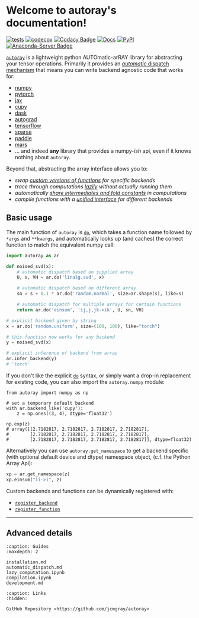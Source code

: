 # Welcome to autoray's documentation!

[![tests](https://github.com/jcmgray/autoray/actions/workflows/tests.yml/badge.svg)](https://github.com/jcmgray/autoray/actions/workflows/tests.yml)
[![codecov](https://codecov.io/gh/jcmgray/autoray/branch/main/graph/badge.svg?token=Q5evNiuT9S)](https://codecov.io/gh/jcmgray/autoray)
[![Codacy Badge](https://app.codacy.com/project/badge/Grade/ba896d74c4954dd58da01df30c7bf326)](https://app.codacy.com/gh/jcmgray/autoray/dashboard?utm_source=gh&utm_medium=referral&utm_content=&utm_campaign=Badge_grade)
[![Docs](https://readthedocs.org/projects/autoray/badge/?version=latest)](https://autoray.readthedocs.io)
[![PyPI](https://img.shields.io/pypi/v/autoray?color=teal)](https://pypi.org/project/autoray/)
[![Anaconda-Server Badge](https://anaconda.org/conda-forge/autoray/badges/version.svg)](https://anaconda.org/conda-forge/autoray)

[`autoray`](autoray) is a lightweight python AUTOmatic-arRAY library for
abstracting your tensor operations. Primarily it provides an
[*automatic* dispatch mechanism](automatic_dispatch) that means you can
write backend agnostic code that works for:

* [numpy](https://github.com/numpy/numpy)
* [pytorch](https://pytorch.org/)
* [jax](https://github.com/google/jax)
* [cupy](https://github.com/cupy/cupy)
* [dask](https://github.com/dask/dask)
* [autograd](https://github.com/HIPS/autograd)
* [tensorflow](https://github.com/tensorflow/tensorflow)
* [sparse](https://sparse.pydata.org/)
* [paddle](https://github.com/paddlepaddle/paddle)
* [mars](https://github.com/mars-project/mars)
* ... and indeed **any** library that provides a numpy-*ish* api, even if it
  knows nothing about `autoray`.

Beyond that, abstracting the array interface allows you to:

* *swap [custom versions of functions](automatic_dispatch.md#functions)
  for specific backends*
* *trace through computations [lazily](lazy_computation) without actually
  running them*
* *automatically [share intermediates and fold constants](lazy_computation)
  in computations*
* *compile functions with a [unified interface](compilation) for different
  backends*


## Basic usage

The main function of `autoray` is [`do`](autoray.do), which takes a function
name followed by `*args` and `**kwargs`, and automatically looks up (and
caches) the correct function to match the equivalent numpy call:

```python
import autoray as ar

def noised_svd(x):
    # automatic dispatch based on supplied array
    U, s, VH = ar.do('linalg.svd', x)

    # automatic dispatch based on different array
    sn = s + 0.1 * ar.do('random.normal', size=ar.shape(s), like=s)

    # automatic dispatch for multiple arrays for certain functions
    return ar.do('einsum', 'ij,j,jk->ik', U, sn, VH)

# explicit backend given by string
x = ar.do('random.uniform', size=(100, 100), like="torch")

# this function now works for any backend
y = noised_svd(x)

# explicit inference of backend from array
ar.infer_backend(y)
# 'torch'
```

If you don't like the explicit [`do`](autoray.do) syntax, or simply want a
drop-in replacement for existing code, you can also import the `autoray.numpy`
module:

```{code-block} python
from autoray import numpy as np

# set a temporary default backend
with ar.backend_like('cupy'):
    z = np.ones((3, 4), dtype='float32')

np.exp(z)
# array([[2.7182817, 2.7182817, 2.7182817, 2.7182817],
#        [2.7182817, 2.7182817, 2.7182817, 2.7182817],
#        [2.7182817, 2.7182817, 2.7182817, 2.7182817]], dtype=float32)
```

Alternatively you can use `autoray.get_namespace` to get a backend specific
(with optional default device and dtype) namespace object, (c.f. the Python
Array Api):

```python
xp = ar.get_namespace(z)
xp.einsum("ii->i", z)
```

Custom backends and functions can be dynamically registered with:

* [`register_backend`](autoray.register_backend)
* [`register_function`](autoray.register_function)

---

## Advanced details

```{toctree}
:caption: Guides
:maxdepth: 2

installation.md
automatic_dispatch.md
lazy_computation.ipynb
compilation.ipynb
development.md
```

```{toctree}
:caption: Links
:hidden:

GitHub Repository <https://github.com/jcmgray/autoray>
```
